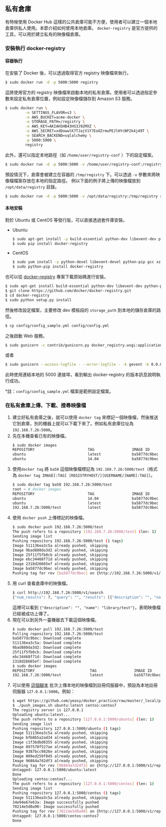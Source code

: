 ## 私有倉庫

有時候使用 Docker Hub 這樣的公共倉庫可能不方便，使用者可以建立一個本地倉庫供私人使用。本節介紹如何使用本地倉庫。
`docker-registry` 是官方提供的工具，可以用於建立私有的映像檔倉庫。

### 安裝執行 docker-registry

#### 容器執行

在安裝了 Docker 後，可以透過取得官方 registry 映像檔來執行。

```bash
$ sudo docker run -d -p 5000:5000 registry
```

這將使用官方的 registry 映像檔來啟動本地的私有倉庫。使用者可以透過指定參數來設定私有倉庫位置，例如設定映像檔儲存到 Amazon S3 服務。

```bash
$ sudo docker run \
         -e SETTINGS_FLAVOR=s3 \
         -e AWS_BUCKET=acme-docker \
         -e STORAGE_PATH=/registry \
         -e AWS_KEY=AKIAHSHB43HS3J92MXZ \
         -e AWS_SECRET=xdDowwlK7TJajV1Y7EoOZrmuPEJlHYcNP2k4j49T \
         -e SEARCH_BACKEND=sqlalchemy \
         -p 5000:5000 \
         registry
````

此外，還可以指定本地路徑（如 `/home/user/registry-conf` ）下的設定檔案。

```bash
$ sudo docker run -d -p 5000:5000 -v /home/user/registry-conf:/registry-conf -e DOCKER_REGISTRY_CONFIG=/registry-conf/config.yml registry
```

預設情況下，倉庫會被建立在容器的 `/tmp/registry` 下。可以透過 `-v` 參數來將映像檔檔案存放在本地的指定路徑。
例以下面的例子將上傳的映像檔放到 `/opt/data/registry` 目錄。

```bash
$ sudo docker run -d -p 5000:5000 -v /opt/data/registry:/tmp/registry registry
```

#### 本地安裝

對於 Ubuntu 或 CentOS 等發行版，可以直接透過套件庫安裝。
* Ubuntu
    ```bash
    $ sudo apt-get install -y build-essential python-dev libevent-dev python-pip liblzma-dev swig
    $ sudo pip install docker-registry
    ```
* CentOS
    ```bash
    $ sudo yum install -y python-devel libevent-devel python-pip gcc xz-devel
    $ sudo python-pip install docker-registry
    ```

也可以從 [docker-registry](https://github.com/docker/docker-registry) 專案下載原始碼進行安裝。

```bash
$ sudo apt-get install build-essential python-dev libevent-dev python-pip libssl-dev liblzma-dev libffi-dev
$ git clone https://github.com/docker/docker-registry.git
$ cd docker-registry
$ sudo python setup.py install
```

然後修改設定檔案，主要修改 dev 模板段的 `storage_path` 到本地的儲存倉庫的路徑。

```bash
$ cp config/config_sample.yml config/config.yml
```

之後啟動 Web 服務。

```bash
$ sudo gunicorn -c contrib/gunicorn.py docker_registry.wsgi:application
```

或者

```bash
$ sudo gunicorn --access-logfile - --error-logfile - -k gevent -b 0.0.0.0:5000 -w 4 --max-requests 100 docker_registry.wsgi:application
```

此時使用連結本地的 5000 連接埠，看到輸出 docker-registry 的版本訊息說明執行成功。

*註：`config/config_sample.yml` 檔案是範例設定檔案。

### 在私有倉庫上傳、下載、搜尋映像檔

1. 建立好私有倉庫之後，就可以使用 `docker tag` 來標記一個映像檔，然後推送它到倉庫，別的機器上就可以下載下來了。例如私有倉庫位址為 `192.168.7.26:5000`。
2. 先在本機查看已有的映像檔。
    ```bash
    $ sudo docker images
    REPOSITORY                        TAG                 IMAGE ID            CREATED             VIRTUAL SIZE
    ubuntu                            latest              ba5877dc9bec        6 weeks ago         192.7 MB
    ubuntu                            14.04               ba5877dc9bec        6 weeks ago         192.7 MB
    ```
3. 使用`docker tag` 將 `ba58` 這個映像檔標記為 `192.168.7.26:5000/test`（格式為 `docker tag IMAGE[:TAG] [REGISTRYHOST/][USERNAME/]NAME[:TAG]`）。
    ```bash
    $ sudo docker tag ba58 192.168.7.26:5000/test
    root ~ # docker images
    REPOSITORY                        TAG                 IMAGE ID            CREATED             VIRTUAL SIZE
    ubuntu                            14.04               ba5877dc9bec        6 weeks ago         192.7 MB
    ubuntu                            latest              ba5877dc9bec        6 weeks ago         192.7 MB
    192.168.7.26:5000/test            latest              ba5877dc9bec        6 weeks ago         192.7 MB
    ```
4. 使用 `docker push` 上傳標記的映像檔。
    ```bash
    $ sudo docker push 192.168.7.26:5000/test
    The push refers to a repository [192.168.7.26:5000/test] (len: 1)
    Sending image list
    Pushing repository 192.168.7.26:5000/test (1 tags)
    Image 511136ea3c5a already pushed, skipping
    Image 9bad880da3d2 already pushed, skipping
    Image 25f11f5fb0cb already pushed, skipping
    Image ebc34468f71d already pushed, skipping
    Image 2318d26665ef already pushed, skipping
    Image ba5877dc9bec already pushed, skipping
    Pushing tag for rev [ba5877dc9bec] on {http://192.168.7.26:5000/v1/repositories/test/tags/latest}
    ```
5. 用 curl 查看倉庫中的映像檔。
    ```bash
    $ curl http://192.168.7.26:5000/v1/search
    {"num_results": 7, "query": "", "results": [{"description": "", "name": "library/miaxis_j2ee"}, {"description": "", "name": "library/tomcat"}, {"description": "", "name": "library/ubuntu"}, {"description": "", "name": "library/ubuntu_office"}, {"description": "", "name": "library/desktop_ubu"}, {"description": "", "name": "dockerfile/ubuntu"}, {"description": "", "name": "library/test"}]}
    ```
    這裡可以看到 `{"description": "", "name": "library/test"}`，表明映像檔已經被成功上傳了。
6. 現在可以到另外一臺機器去下載這個映像檔。
    ```bash
    $ sudo docker pull 192.168.7.26:5000/test
    Pulling repository 192.168.7.26:5000/test
    ba5877dc9bec: Download complete
    511136ea3c5a: Download complete
    9bad880da3d2: Download complete
    25f11f5fb0cb: Download complete
    ebc34468f71d: Download complete
    2318d26665ef: Download complete
    $ sudo docker images
    REPOSITORY                         TAG                 IMAGE ID            CREATED             VIRTUAL SIZE
    192.168.7.26:5000/test             latest              ba5877dc9bec        6 weeks ago         192.7 MB
    ```
7. 可以使用 [這個腳本](https://github.com/yeasy/docker_practice/raw/master/_local/push_images.sh) 批次上傳本地的映像檔到註冊伺服器中，預設為本地註冊伺服器 `127.0.0.1:5000`。例如：
    ```bash
    $ wget https://github.com/yeasy/docker_practice/raw/master/_local/push_images.sh; sudo chmod a+x push_images.sh
    $ ./push_images.sh ubuntu:latest centos:centos7
    The registry server is 127.0.0.1
    Uploading ubuntu:latest...
    The push refers to a repository [127.0.0.1:5000/ubuntu] (len: 1)
    Sending image list
    Pushing repository 127.0.0.1:5000/ubuntu (1 tags)
    Image 511136ea3c5a already pushed, skipping
    Image bfb8b5a2ad34 already pushed, skipping
    Image c1f3bdbd8355 already pushed, skipping
    Image 897578f527ae already pushed, skipping
    Image 9387bcc9826e already pushed, skipping
    Image 809ed259f845 already pushed, skipping
    Image 96864a7d2df3 already pushed, skipping
    Pushing tag for rev [96864a7d2df3] on {http://127.0.0.1:5000/v1/repositories/ubuntu/tags/latest}
    Untagged: 127.0.0.1:5000/ubuntu:latest
    Done
    Uploading centos:centos7...
    The push refers to a repository [127.0.0.1:5000/centos] (len: 1)
    Sending image list
    Pushing repository 127.0.0.1:5000/centos (1 tags)
    Image 511136ea3c5a already pushed, skipping
    34e94e67e63a: Image successfully pushed
    70214e5d0a90: Image successfully pushed
    Pushing tag for rev [70214e5d0a90] on {http://127.0.0.1:5000/v1/repositories/centos/tags/centos7}
    Untagged: 127.0.0.1:5000/centos:centos7
    Done
    ```